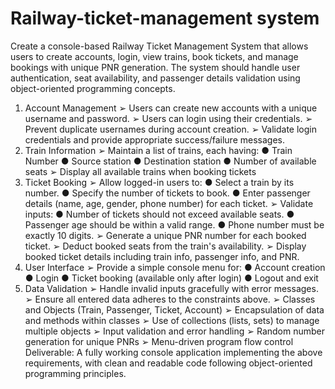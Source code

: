 # Railway-ticket-management system
Create a console-based Railway Ticket Management System that allows users to create accounts, login, view trains, book tickets, and manage bookings with unique PNR generation. The system should handle user authentication, seat availability, and passenger details validation using object-oriented programming concepts.
1. Account Management
➢ Users can create new accounts with a unique username and password.
➢ Users can login using their credentials.
➢ Prevent duplicate usernames during account creation.
➢ Validate login credentials and provide appropriate success/failure messages.
2. Train Information
➢ Maintain a list of trains, each having:
● Train Number
● Source station
● Destination station
● Number of available seats
➢ Display all available trains when booking tickets
3. Ticket Booking
➢ Allow logged-in users to:
● Select a train by its number.
● Specify the number of tickets to book.
● Enter passenger details (name, age, gender, phone number) for each ticket.
➢ Validate inputs:
● Number of tickets should not exceed available seats.
● Passenger age should be within a valid range.
● Phone number must be exactly 10 digits.
➢ Generate a unique PNR number for each booked ticket.
➢ Deduct booked seats from the train's availability.
➢ Display booked ticket details including train info, passenger info, and PNR.
4. User Interface
➢ Provide a simple console menu for:
● Account creation
● Login
● Ticket booking (available only after login)
● Logout and exit
5. Data Validation
➢ Handle invalid inputs gracefully with error messages.
➢ Ensure all entered data adheres to the constraints above.
➢ Classes and Objects (Train, Passenger, Ticket, Account)
➢ Encapsulation of data and methods within classes
➢ Use of collections (lists, sets) to manage multiple objects
➢ Input validation and error handling
➢ Random number generation for unique PNRs
➢ Menu-driven program flow control
Deliverable:
A fully working console application implementing the above requirements, with clean and readable code following object-oriented programming principles.
